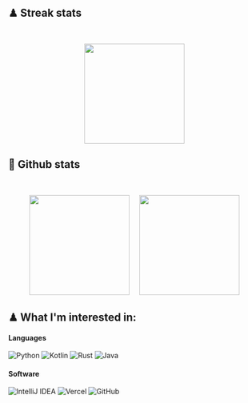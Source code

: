 
## ♟ Streak stats
<br />

<!-- Streak Stats - git.io/streak-stats -->
<p align="center">
  <img height="200" src="https://github-readme-streak-stats.herokuapp.com/?user=paspielka&theme=dark&hide_border=false" />

## 🎱 Github stats
<br />
<p align="center">
  <img height="200" src="https://github-readme-stats.vercel.app/api?username=paspielka&theme=dark&show_icons=true" />
  <img height="200" style="margin-left: 3%;" src="https://github-readme-stats.vercel.app/api/top-langs/?username=paspielka&theme=dark" />
</p>

<!-- Badges - https://github.com/Ileriayo/markdown-badges -->
## ♟ What I'm interested in:

#### Languages
![Python](https://img.shields.io/badge/Python-%23000000?style=for-the-badge&logo=python&logoColor=white)
![Kotlin](https://img.shields.io/badge/Kotlin-%23000000?&style=for-the-badge&logo=kotlin&logoColor=white)
![Rust](https://img.shields.io/badge/rust-%23000000.svg?style=for-the-badge&logo=rust&logoColor=white)
![Java](https://img.shields.io/badge/Java-%23000000?style=for-the-badge&logo=java&logoColor=white)


#### Software
![IntelliJ IDEA](https://img.shields.io/badge/IntelliJIDEA-000000.svg?style=for-the-badge&logo=intellij-idea&logoColor=white)
![Vercel](https://img.shields.io/badge/vercel-%23000000.svg?style=for-the-badge&logo=vercel&logoColor=white)
![GitHub](https://img.shields.io/badge/github-%23000000.svg?style=for-the-badge&logo=github&logoColor=white)

